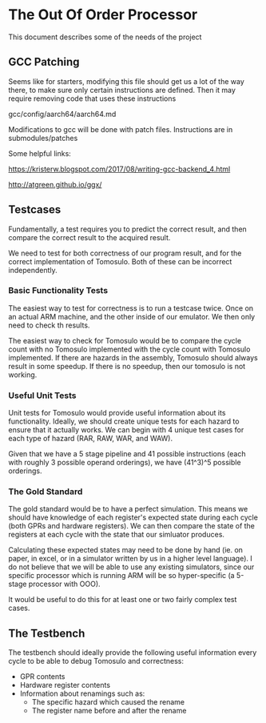 # The Out Of Order Processor
This document describes some of the needs of the project

## GCC Patching

Seems like for starters, modifying this file should get us a lot of the way there, to make sure only certain instructions are defined. Then it may require removing code that uses these instructions

gcc/config/aarch64/aarch64.md

Modifications to gcc will be done with patch files. Instructions are in submodules/patches

Some helpful links:

https://kristerw.blogspot.com/2017/08/writing-gcc-backend_4.html

http://atgreen.github.io/ggx/

## Testcases
Fundamentally, a test requires you to predict the correct result, and then compare the correct result to the acquired result.

We need to test for both correctness of our program result, and for the correct implementation of Tomosulo. Both of these can be incorrect independently.

### Basic Functionality Tests
The easiest way to test for correctness is to run a testcase twice. Once on an actual ARM machine, and the other inside of our emulator. We then only need to check th results.

The easiest way to check for Tomosulo would be to compare the cycle count with no Tomosulo implemented with the cycle count with Tomosulo implemented. If there are hazards in the assembly, Tomosulo should always result in some speedup. If there is no speedup, then our tomosulo is not working.

### Useful Unit Tests
Unit tests for Tomosulo would provide useful information about its functionality. Ideally, we should create unique tests for each hazard to ensure that it actually works. We can begin with 4 unique test cases for each type of hazard (RAR, RAW, WAR, and WAW).

Given that we have a 5 stage pipeline and 41 possible instructions (each with roughly 3 possible operand orderings), we have (41^3)^5 possible orderings.

### The Gold Standard
The gold standard would be to have a perfect simulation. This means we should have knowledge of each register's expected state during each cycle (both GPRs and hardware registers). We can then compare the state of the registers at each cycle with the state that our simluator produces.

Calculating these expected states may need to be done by hand (ie. on paper, in excel, or in a simulator written by us in a higher level language). I do not believe that we will be able to use any existing simulators, since our specific processor which is running ARM will be so hyper-specific (a 5-stage processor with OOO).

It would be useful to do this for at least one or two fairly complex test cases.

## The Testbench
The testbench should ideally provide the following useful information every cycle to be able to debug Tomosulo and correctness:
- GPR contents
- Hardware register contents
- Information about renamings such as:
  * The specific hazard which caused the rename
  * The register name before and after the rename

